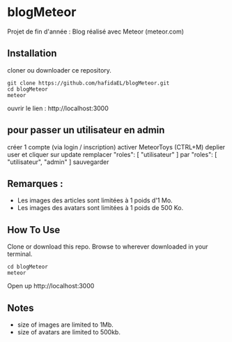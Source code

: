 # blogMeteor
Projet de fin d'année : Blog réalisé avec Meteor (meteor.com)

## Installation

cloner ou downloader ce repository.
```
git clone https://github.com/hafidaEL/blogMeteor.git
cd blogMeteor
meteor
```

ouvrir le lien : http://localhost:3000 

## pour passer un utilisateur en admin 

créer 1 compte (via login / inscription)
activer MeteorToys (CTRL+M)
deplier user et cliquer sur update
remplacer  "roles": [
    "utilisateur"
      ]
par
 "roles": [
     "utilisateur",
     "admin"
       ]
sauvegarder


## Remarques : 
* Les images des articles sont limitées à 1 poids d'1 Mo.
* Les images des avatars sont limitées à 1 poids de 500 Ko.



## How To Use

Clone or download this repo. Browse to wherever downloaded in your terminal.

```
cd blogMeteor
meteor
```

Open up http://localhost:3000 

## Notes
* size of images are limited to 1Mb. 
* size of avatars are limited to 500kb.




